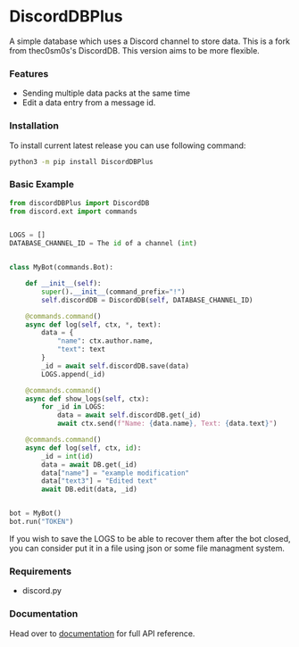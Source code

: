 # DiscordDBPlus

A simple database which uses a Discord channel to store data.
This is a fork from thec0sm0s's DiscordDB.
This version aims to be more flexible.

### Features
* Sending multiple data packs at the same time
* Edit a data entry from a message id.

### Installation

To install current latest release you can use following command:
```sh
python3 -m pip install DiscordDBPlus
```


### Basic Example
```python
from discordDBPlus import DiscordDB
from discord.ext import commands


LOGS = []
DATABASE_CHANNEL_ID = The id of a channel (int)


class MyBot(commands.Bot):

    def __init__(self):
        super().__init__(command_prefix="!")
        self.discordDB = DiscordDB(self, DATABASE_CHANNEL_ID)

    @commands.command()
    async def log(self, ctx, *, text):
        data = {
            "name": ctx.author.name,
            "text": text
        }
        _id = await self.discordDB.save(data)
        LOGS.append(_id)

    @commands.command()
    async def show_logs(self, ctx):
        for _id in LOGS:
            data = await self.discordDB.get(_id)
            await ctx.send(f"Name: {data.name}, Text: {data.text}")

    @commands.command()
    async def log(self, ctx, id):
        _id = int(id)
        data = await DB.get(_id)
        data["name"] = "example modification"
        data["text3"] = "Edited text"
        await DB.edit(data, _id)


bot = MyBot()
bot.run("TOKEN")
```

If you wish to save the LOGS to be able to recover them after the bot closed,
you can consider put it in a file using json or some file managment system.


### Requirements
* discord.py


### Documentation
Head over to [documentation] for full API reference.

[documentation]: https://discorddbplus.readthedocs.io/en/latest/
